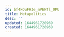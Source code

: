 ```yaml
---
id: bf4kOuFHIe_mVEHTl_0PU
title: Metapolitics
desc: ''
updated: 1644961726969
created: 1644961726969
---
```


